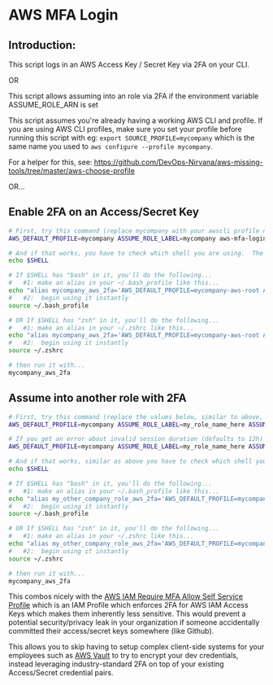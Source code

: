 # AWS MFA Login

## Introduction:
This script logs in an AWS Access Key / Secret Key via 2FA on your CLI.

OR

This script allows assuming into an role via 2FA if the environment variable ASSUME_ROLE_ARN is set

This script assumes you're already having a working AWS CLI and profile.  If you are using AWS CLI profiles, make sure you set your profile before running this script with eg: `export SOURCE_PROFILE=mycompany` which is the same name you used to `aws configure --profile mycompany`.

For a helper for this, see: https://github.com/DevOps-Nirvana/aws-missing-tools/tree/master/aws-choose-profile

OR...

## Enable 2FA on an Access/Secret Key

```bash
# First, try this command (replace mycompany with your awscli profile name and the name of your aws account alias or company name)
AWS_DEFAULT_PROFILE=mycompany ASSUME_ROLE_LABEL=mycompany aws-mfa-login

# And if that works, you have to check which shell you are using.  The default since recently on OS-X is (annoyingly) zsh, so we'll have instructions for zsh/bash
echo $SHELL

# If $SHELL has "bash" in it, you'll do the following...
#   #1: make an alias in your ~/.bash_profile like this...
echo "alias mycompany_aws_2fa='AWS_DEFAULT_PROFILE=mycompany-aws-root ASSUME_ROLE_LABEL=mycompany aws-mfa-login'" >> ~/.bash_profile
#   #2:  begin using it instantly
source ~/.bash_profile

# OR If $SHELL has "zsh" in it, you'll do the following...
#   #1: make an alias in your ~/.zshrc like this...
echo "alias mycompany_aws_2fa='AWS_DEFAULT_PROFILE=mycompany-aws-root ASSUME_ROLE_LABEL=mycompany aws-mfa-login'" >> ~/.zshrc
#   #2:  begin using it instantly
source ~/.zshrc

# then run it with...
mycompany_aws_2fa
```

## Assume into another role with 2FA

```bash
# First, try this command (replace the values below, similar to above, but add the ASSUME_ROLE_ARN with the ARN you want to assume)
AWS_DEFAULT_PROFILE=mycompany ASSUME_ROLE_LABEL=my_role_name_here ASSUME_ROLE_ARN=arn:aws:iam::1231231234:role/role_name_here aws-mfa-login

# If you get an error about invalid session duration (defaults to 12h) lower it to 1h (3600 seconds) with the following...
AWS_DEFAULT_PROFILE=mycompany ASSUME_ROLE_LABEL=my_role_name_here ASSUME_ROLE_ARN=arn:aws:iam::1231231234:role/role_name_here SESSION_DURATION=3600 aws-mfa-login

# And if that works, similar as above you have to check which shell you are using.  The default since recently on OS-X is (annoyingly) zsh, so we'll have instructions for zsh/bash
echo $SHELL

# If $SHELL has "bash" in it, you'll do the following...
#   #1: make an alias in your ~/.bash_profile like this...
echo "alias my_other_company_role_aws_2fa='AWS_DEFAULT_PROFILE=mycompany ASSUME_ROLE_LABEL=my_role_name_here ASSUME_ROLE_ARN=arn:aws:iam::1231231234:role/role_name_here aws-mfa-login'" >> ~/.bash_profile
#   #2:  begin using it instantly
source ~/.bash_profile

# OR If $SHELL has "zsh" in it, you'll do the following...
#   #1: make an alias in your ~/.zshrc like this...
echo "alias my_other_company_role_aws_2fa='AWS_DEFAULT_PROFILE=mycompany ASSUME_ROLE_LABEL=my_role_name_here ASSUME_ROLE_ARN=arn:aws:iam::1231231234:role/role_name_here aws-mfa-login'" >> ~/.zshrc
#   #2:  begin using it instantly
source ~/.zshrc

# then run it with...
mycompany_aws_2fa
```


This combos nicely with the [AWS IAM Require MFA Allow Self Service Profile](../aws-iam-require-mfa-allow-self-service) which is an IAM Profile which enforces 2FA for AWS IAM Access Keys which makes them inherently less sensitive.  This would prevent a potential security/privacy leak in your organization if someone accidentally committed their access/secret keys somewhere (like Github).

This allows you to skip having to setup complex client-side systems for your employees such as [AWS Vault](https://github.com/99designs/aws-vault) to try to encrypt your dev credentials, instead leveraging industry-standard 2FA on top of your existing Access/Secret credential pairs.

